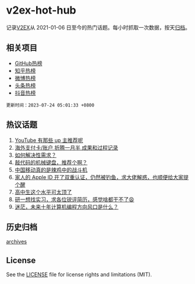 # v2ex-hot-hub

 记录[V2EX](https://www.v2ex.com/)从 2021-01-06 日至今的热门话题。每小时抓取一次数据，按天[归档](archives)。
 
 ## 相关项目

- [GitHub热榜](https://github.com/it985/github-hot-hub)
- [知乎热榜](https://github.com/it985/zhihu-hot-hub)
- [微博热榜](https://github.com/it985/weibo-hot-hub)
- [头条热榜](https://github.com/it985/toutiao-hot-hub)
- [抖音热榜](https://github.com/it985/douyin-hot-hub)


 `更新时间：2023-07-24 05:01:33 +0800`

## 热议话题

1. [YouTube 有那些 up 主推荐呢](https://www.v2ex.com/t/958926)
1. [海外支付卡/账户 折腾一月半 成果和过程记录](https://www.v2ex.com/t/958993)
1. [如何解决性需求？](https://www.v2ex.com/t/958987)
1. [敲代码的机械键盘，推荐个啊？](https://www.v2ex.com/t/959004)
1. [中国移动真的是辣鸡中的战斗机](https://www.v2ex.com/t/959008)
1. [家人的 Apple ID 开了双重认证，仍然被钓鱼，求大佬解惑，也顺便给大家提个醒](https://www.v2ex.com/t/959041)
1. [高中生这个水平可太顶了](https://www.v2ex.com/t/958933)
1. [研一想找实习，求各位锐评简历，感觉啥都干不了😩](https://www.v2ex.com/t/958948)
1. [迷茫，未来十年计算机编程方向风口是什么？](https://www.v2ex.com/t/958923)

## 历史归档

[archives](archives)

## License

See the [LICENSE](LICENSE) file for license rights and limitations (MIT).
